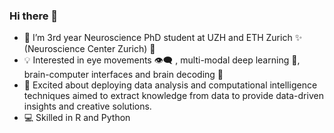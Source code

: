 ### Hi there 🤗 

<!--
**MartynaPlomecka/MartynaPlomecka** is a ✨ _special_ ✨ repository because its `README.md` (this file) appears on your GitHub profile.
-->

- 🔭 I’m 3rd year Neuroscience PhD student at UZH and ETH Zurich ✨ (Neuroscience Center Zurich)  🧠 
- :bulb: Interested in eye movements 👁️‍🗨️ , multi-modal deep learning :rocket:, brain-computer interfaces and brain decoding 🎯
- 🌱 Excited about deploying data analysis and computational intelligence techniques aimed to extract knowledge from data to provide data-driven insights and creative solutions.
- :computer: Skilled in R and Python


